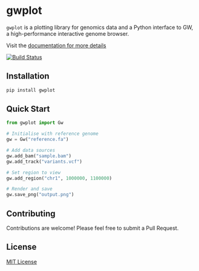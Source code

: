 # gwplot

`gwplot` is a plotting library for genomics data and a Python interface to GW, a high-performance interactive genome browser.

Visit the [documentation for more details](https://kcleal.github.io/gwplot/)

[![Build Status](https://github.com/kcleal/gwplot/actions/workflows/build.yml/badge.svg)](https://github.com/kcleal/gwplot/actions)


## Installation

```bash
pip install gwplot
```

## Quick Start

```python
from gwplot import Gw

# Initialise with reference genome
gw = Gw("reference.fa")

# Add data sources
gw.add_bam("sample.bam")
gw.add_track("variants.vcf")

# Set region to view
gw.add_region("chr1", 1000000, 1100000)

# Render and save
gw.save_png("output.png")
```

## Contributing

Contributions are welcome! Please feel free to submit a Pull Request.

## License

[MIT License](LICENSE)